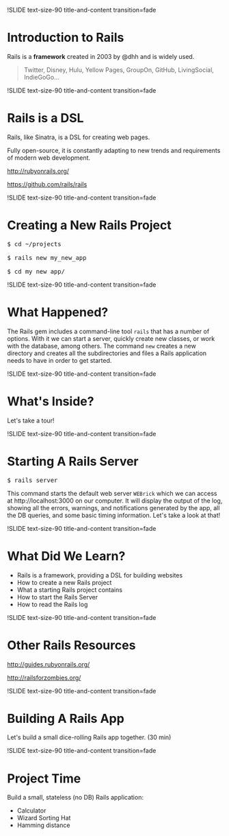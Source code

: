 !SLIDE text-size-90 title-and-content transition=fade

Introduction to Rails
=====================

Rails is a **framework** created in 2003 by @dhh and is widely used.

> Twitter, Disney, Hulu, Yellow Pages, GroupOn, GitHub, LivingSocial, IndieGoGo...


!SLIDE text-size-90 title-and-content transition=fade

Rails is a DSL
==============

Rails, like Sinatra, is a DSL for creating web pages.

Fully open-source, it is constantly adapting to new trends and requirements of modern web development.

http://rubyonrails.org/

https://github.com/rails/rails


!SLIDE text-size-90 title-and-content transition=fade

Creating a New Rails Project
============================

<pre>$ cd ~/projects

$ rails new my_new_app

$ cd my_new_app/
</pre>


!SLIDE text-size-90 title-and-content transition=fade

What Happened?
==============

The Rails gem includes a command-line tool ```rails``` that has a number of options. With it we can start a server, quickly create new classes, or work with the database, among others. The command ```new``` creates a new directory and creates all the subdirectories and files a Rails application needs to have in order to get started.

!SLIDE text-size-90 title-and-content transition=fade

What's Inside?
==============

Let's take a tour!


!SLIDE text-size-90 title-and-content transition=fade

Starting A Rails Server
=======================

<pre>$ rails server</pre>

This command starts the default web server ```WEBrick``` which we can access at http://localhost:3000 on our computer. It will display the output of the log, showing all the errors, warnings, and notifications generated by the app, all the DB queries, and some basic timing information. Let's take a look at that!


!SLIDE text-size-90 title-and-content transition=fade

What Did We Learn?
==================
+ Rails is a framework, providing a DSL for building websites
+ How to create a new Rails project
+ What a starting Rails project contains
+ How to start the Rails Server
+ How to read the Rails log


!SLIDE text-size-90 title-and-content transition=fade

Other Rails Resources
=====================
http://guides.rubyonrails.org/

http://railsforzombies.org/


!SLIDE text-size-90 title-and-content transition=fade

Building A Rails App
====================

Let's build a small dice-rolling Rails app together. (30 min)


!SLIDE text-size-90 title-and-content transition=fade

Project Time
============

Build a small, stateless (no DB) Rails application:

+ Calculator
+ Wizard Sorting Hat
+ Hamming distance



